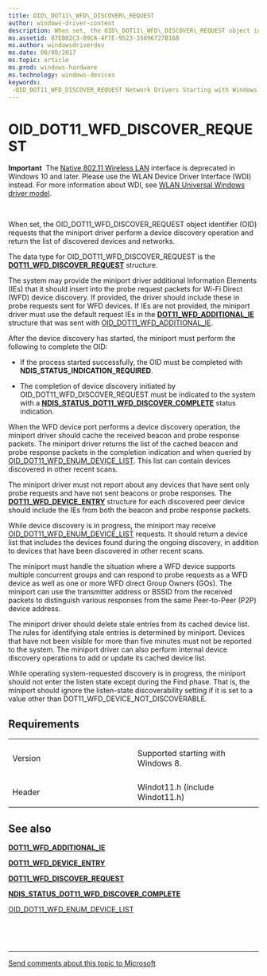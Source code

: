 ```yaml
---
title: OID\_DOT11\_WFD\_DISCOVER\_REQUEST
author: windows-driver-content
description: When set, the OID\_DOT11\_WFD\_DISCOVER\_REQUEST object identifier (OID) requests that the miniport driver perform a device discovery operation and return the list of discovered devices and networks.
ms.assetid: 87EB02C3-09CA-4F7E-9523-35096727B16B
ms.author: windowsdriverdev
ms.date: 08/08/2017
ms.topic: article
ms.prod: windows-hardware
ms.technology: windows-devices
keywords: 
 -OID_DOT11_WFD_DISCOVER_REQUEST Network Drivers Starting with Windows Vista
---
```


# OID\_DOT11\_WFD\_DISCOVER\_REQUEST


**Important**  The [Native 802.11 Wireless LAN](https://msdn.microsoft.com/library/windows/hardware/ff560690) interface is deprecated in Windows 10 and later. Please use the WLAN Device Driver Interface (WDI) instead. For more information about WDI, see [WLAN Universal Windows driver model](https://msdn.microsoft.com/library/windows/hardware/dn897672).

 

When set, the OID\_DOT11\_WFD\_DISCOVER\_REQUEST object identifier (OID) requests that the miniport driver perform a device discovery operation and return the list of discovered devices and networks.

The data type for OID\_DOT11\_WFD\_DISCOVER\_REQUEST is the [**DOT11\_WFD\_DISCOVER\_REQUEST**](https://msdn.microsoft.com/library/windows/hardware/hh464149) structure.

The system may provide the miniport driver additional Information Elements (IEs) that it should insert into the probe request packets for Wi-Fi Direct (WFD) device discovery. If provided, the driver should include these in probe requests sent for WFD devices. If IEs are not provided, the miniport driver must use the default request IEs in the [**DOT11\_WFD\_ADDITIONAL\_IE**](https://msdn.microsoft.com/library/windows/hardware/hh464144) structure that was sent with [OID\_DOT11\_WFD\_ADDITIONAL\_IE](oid-dot11-wfd-additional-ie.md).

After the device discovery has started, the miniport must perform the following to complete the OID:

-   If the process started successfully, the OID must be completed with **NDIS\_STATUS\_INDICATION\_REQUIRED**.

-   The completion of device discovery initiated by OID\_DOT11\_WFD\_DISCOVER\_REQUEST must be indicated to the system with a [**NDIS\_STATUS\_DOT11\_WFD\_DISCOVER\_COMPLETE**](https://msdn.microsoft.com/library/windows/hardware/hh451704) status indication.

When the WFD device port performs a device discovery operation, the miniport driver should cache the received beacon and probe response packets. The miniport driver returns the list of the cached beacon and probe response packets in the completion indication and when queried by [OID\_DOT11\_WFD\_ENUM\_DEVICE\_LIST](oid-dot11-wfd-enum-device-list.md). This list can contain devices discovered in other recent scans.

The miniport driver must not report about any devices that have sent only probe requests and have not sent beacons or probe responses. The [**DOT11\_WFD\_DEVICE\_ENTRY**](https://msdn.microsoft.com/library/windows/hardware/hh464146) structure for each discovered peer device should include the IEs from both the beacon and probe response packets.

While device discovery is in progress, the miniport may receive [OID\_DOT11\_WFD\_ENUM\_DEVICE\_LIST](oid-dot11-wfd-enum-device-list.md) requests. It should return a device list that includes the devices found during the ongoing discovery, in addition to devices that have been discovered in other recent scans.

The miniport must handle the situation where a WFD device supports multiple concurrent groups and can respond to probe requests as a WFD device as well as one or more WFD direct Group Owners (GOs). The miniport can use the transmitter address or BSSID from the received packets to distinguish various responses from the same Peer-to-Peer (P2P) device address.

The miniport driver should delete stale entries from its cached device list. The rules for identifying stale entries is determined by miniport. Devices that have not been visible for more than five minutes must not be reported to the system. The miniport driver can also perform internal device discovery operations to add or update its cached device list.

While operating system-requested discovery is in progress, the miniport should not enter the listen state except during the Find phase. That is, the miniport should ignore the listen-state discoverability setting if it is set to a value other than DOT11\_WFD\_DEVICE\_NOT\_DISCOVERABLE.

Requirements
------------

<table>
<colgroup>
<col width="50%" />
<col width="50%" />
</colgroup>
<tbody>
<tr class="odd">
<td><p>Version</p></td>
<td><p>Supported starting with Windows 8.</p></td>
</tr>
<tr class="even">
<td><p>Header</p></td>
<td>Windot11.h (include Windot11.h)</td>
</tr>
</tbody>
</table>

## See also


[**DOT11\_WFD\_ADDITIONAL\_IE**](https://msdn.microsoft.com/library/windows/hardware/hh464144)

[**DOT11\_WFD\_DEVICE\_ENTRY**](https://msdn.microsoft.com/library/windows/hardware/hh464146)

[**DOT11\_WFD\_DISCOVER\_REQUEST**](https://msdn.microsoft.com/library/windows/hardware/hh464149)

[**NDIS\_STATUS\_DOT11\_WFD\_DISCOVER\_COMPLETE**](https://msdn.microsoft.com/library/windows/hardware/hh451704)

[OID\_DOT11\_WFD\_ENUM\_DEVICE\_LIST](oid-dot11-wfd-enum-device-list.md)

 

 


--------------------
[Send comments about this topic to Microsoft](mailto:wsddocfb@microsoft.com?subject=Documentation%20feedback%20%5Bnetvista\netvista%5D:%20OID_DOT11_WFD_DISCOVER_REQUEST%20%20RELEASE:%20%288/8/2017%29&body=%0A%0APRIVACY%20STATEMENT%0A%0AWe%20use%20your%20feedback%20to%20improve%20the%20documentation.%20We%20don't%20use%20your%20email%20address%20for%20any%20other%20purpose,%20and%20we'll%20remove%20your%20email%20address%20from%20our%20system%20after%20the%20issue%20that%20you're%20reporting%20is%20fixed.%20While%20we're%20working%20to%20fix%20this%20issue,%20we%20might%20send%20you%20an%20email%20message%20to%20ask%20for%20more%20info.%20Later,%20we%20might%20also%20send%20you%20an%20email%20message%20to%20let%20you%20know%20that%20we've%20addressed%20your%20feedback.%0A%0AFor%20more%20info%20about%20Microsoft's%20privacy%20policy,%20see%20http://privacy.microsoft.com/default.aspx. "Send comments about this topic to Microsoft")


